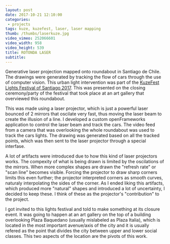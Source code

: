 ```yaml
---
layout: post
date: 2017-10-21 12:10:00
categories:
 - projects
tags: kuze, kuzefest, laser, laser mapping
thumb: /thumbs/laserkuze.jpg
video_vimeo: 252066601
video_width: 958
video_height: 539
title: ROTONDA LASER
subtitle: 
---
```


Generative laser projection mapped onto roundabout in Santiago de Chile. The drawings were generated by tracking the flow of cars through the use of computer vision. This urban light intervention was part of the [KuzeFest Lights Festival of Santiago 2017](http://www.kuzefest.cl/en.html).
This was presented on the closing ceremony/party of the festival that took place at an art gallery that overviewed this roundabout.

This was made using a laser projector, which is just a powerful laser bounced of 2 mirrors that oscilate very fast, thus moving the laser beam to create the illusion of a line. 
I developed a custom openFrameworks application to control the laser beam and track the cars. The video feed from a camera that was overlooking the whole roundabout was used to track the cars lights. The drawing was generated based on all the tracked points, which was then sent to the laser projector through a special interfase.

A lot of artifacts were introduced due to how this kind of laser projectors works. The compexity of what is being drawn is limited by the oscilations of the mirrors. When more complex shapes are drawn the "refresh rate" or "scan line" becomes visible. Forcing the projector to draw sharp corners limits this even further; the projector interpreted corners as smooth curves, naturaly interpolating the sides of the corner. As I ended liking this artifacts, which produced more "natural" shapes and introduced a lot of uncertainty, I decided to keep these. I think of these as the projector's "contribution" to the project.

I got invited to this lights festival and told to make something at its closure event. It was going to happen at an art gallery on the top of a building overlooking Plaza Baquedano (usually mislabeled as Plaza Italia), which is located in the most important avenue/axis of the city and it is usually refered as the point that divides the city between upper and lower social classes. This two aspects of the location are the pivots of this work.


